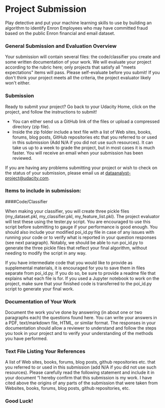 # Project Submission

Play detective and put your machine learning skills to use by building an algorithm to identify Enron Employees who may have committed fraud based on the public Enron financial and email dataset.

### General Submission and Evaluation Overview
Your submission will contain several files: the code/classifier you create and some written documentation of your work. We will evaluate your project according to the rubric here; only projects that satisfy all "meets expectations" items will pass. Please self-evaluate before you submit! If you don't think your project meets all the criteria, the project evaluator likely won't either.

### Submission
Ready to submit your project? Go back to your Udacity Home, click on the project, and follow the instructions to submit!

* You can either send us a GitHub link of the files or upload a compressed directory (zip file).
* Inside the zip folder include a text file with a list of Web sites, books, forums, blog posts, GitHub repositories etc that you referred to or used in this submission (Add N/A if you did not use such resources).
It can take us up to a week to grade the project, but in most cases it is much faster. You will receive an email when your submission has been reviewed.

If you are having any problems submitting your project or wish to check on the status of your submission, please email us at dataanalyst-project@udacity.com.

### Items to include in submission:

####Code/Classifier

When making your classifier, you will create three pickle files (my\_dataset.pkl, my\_classifier.pkl, my\_feature\_list.pkl). The project evaluator will test these using the tester.py script. You are encouraged to use this script before submitting to gauge if your performance is good enough. You should also include your modified poi_id.py file in case of any issues with running your code or to verify what is reported in your question responses (see next paragraph). Notably, we should be able to run poi_id.py to generate the three pickle files that reflect your final algorithm, without needing to modify the script in any way.

If you have intermediate code that you would like to provide as supplemental materials, it is encouraged for you to save them in files separate from poi_id.py. If you do so, be sure to provide a readme file that explains what each file is for. If you used a Jupyter notebook to work on the project, make sure that your finished code is transferred to the poi_id.py script to generate your final work.

### Documentation of Your Work
Document the work you've done by answering (in about one or two paragraphs each) the questions found here. You can write your answers in a PDF, text/markdown file, HTML, or similar format. The responses in your documentation should allow a reviewer to understand and follow the steps you took in your project and to verify your understanding of the methods you have performed.

### Text File Listing Your References
A list of Web sites, books, forums, blog posts, github repositories etc. that you referred to or used in this submission (add N/A if you did not use such resources). Please carefully read the following statement and include it in your document “I hereby confirm that this submission is my work. I have cited above the origins of any parts of the submission that were taken from Websites, books, forums, blog posts, github repositories, etc.

### Good Luck!